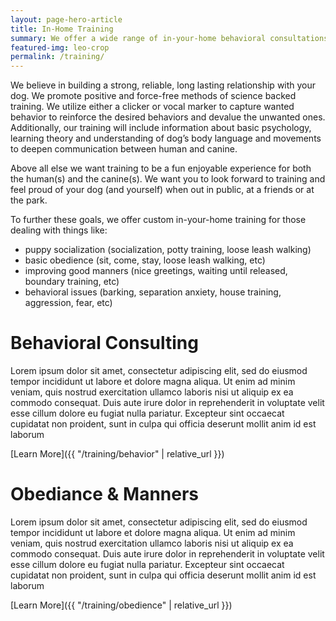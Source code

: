 ```yaml
---
layout: page-hero-article
title: In-Home Training
summary: We offer a wide range of in-your-home behavioral consultations and training sessions for the Ames / Jefferson and surrounding areas.
featured-img: leo-crop
permalink: /training/
---
```


We believe in building a strong, reliable, long lasting relationship with your dog. We promote positive and force-free methods of science backed training. We utilize either a clicker or vocal marker to capture wanted behavior to reinforce the desired behaviors and devalue the unwanted ones. Additionally, our training will include information about basic psychology, learning theory and understanding of dog’s body language and movements to deepen communication between human and canine.

Above all else we want training to be a fun enjoyable experience for both the human(s) and the canine(s). We want you to look forward to training and feel proud of your dog (and yourself) when out in public, at a friends or at the park.

To further these goals, we offer custom in-your-home training for those dealing with things like:

* puppy socialization (socialization, potty training, loose leash walking)
* basic obedience (sit, come, stay, loose leash walking, etc)
* improving good manners (nice greetings, waiting until released, boundary training, etc)
* behavioral issues (barking, separation anxiety, house training, aggression, fear, etc)

# Behavioral Consulting

Lorem ipsum dolor sit amet, consectetur adipiscing elit, sed do eiusmod tempor incididunt ut labore et dolore magna aliqua. Ut enim ad minim veniam, quis nostrud exercitation ullamco laboris nisi ut aliquip ex ea commodo consequat. Duis aute irure dolor in reprehenderit in voluptate velit esse cillum dolore eu fugiat nulla pariatur. Excepteur sint occaecat cupidatat non proident, sunt in culpa qui officia deserunt mollit anim id est laborum

[Learn More]({{ "/training/behavior" | relative_url }})


# Obediance & Manners

Lorem ipsum dolor sit amet, consectetur adipiscing elit, sed do eiusmod tempor incididunt ut labore et dolore magna aliqua. Ut enim ad minim veniam, quis nostrud exercitation ullamco laboris nisi ut aliquip ex ea commodo consequat. Duis aute irure dolor in reprehenderit in voluptate velit esse cillum dolore eu fugiat nulla pariatur. Excepteur sint occaecat cupidatat non proident, sunt in culpa qui officia deserunt mollit anim id est laborum

[Learn More]({{ "/training/obedience" | relative_url }})

